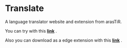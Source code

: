 # Translate
A language translator website and extension from arasTiR.


You can try with this [**link**][1] .

Also you can download as a edge extension with this [**link**][2] .










[1]:  https://mehmetabak.github.io/Translate/
[2]:https://microsoftedge.microsoft.com/addons/detail/jobmbianmoinpmooapggpmajdgckokjl
